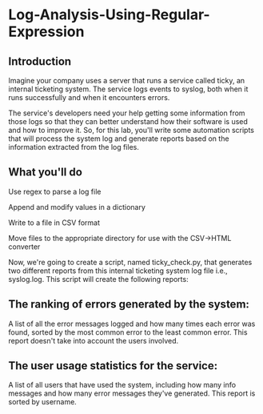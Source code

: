 # Log-Analysis-Using-Regular-Expression
## Introduction
Imagine your company uses a server that runs a service called ticky, an internal ticketing system. The service logs events to syslog, both when it runs successfully and when it encounters errors.

The service's developers need your help getting some information from those logs so that they can better understand how their software is used and how to improve it. So, for this lab, you'll write some automation scripts that will process the system log and generate reports based on the information extracted from the log files.

## What you'll do

Use regex to parse a log file

Append and modify values in a dictionary

Write to a file in CSV format

Move files to the appropriate directory for use with the CSV->HTML converter

Now, we're going to create a script, named ticky_check.py, that generates two different reports from this internal ticketing system log file i.e., syslog.log. This script will create the following reports:

## The ranking of errors generated by the system: 
A list of all the error messages logged and how many times each error was found, sorted by the most common error to the least common error. This report doesn't take into account the users involved.
## The user usage statistics for the service: 
A list of all users that have used the system, including how many info messages and how many error messages they've generated. This report is sorted by username.
